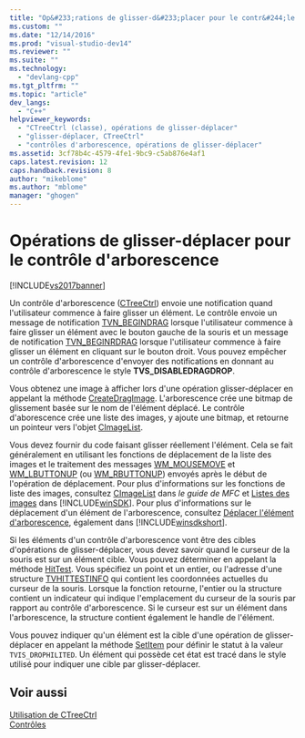 ```yaml
---
title: "Op&#233;rations de glisser-d&#233;placer pour le contr&#244;le d&#39;arborescence | Microsoft Docs"
ms.custom: ""
ms.date: "12/14/2016"
ms.prod: "visual-studio-dev14"
ms.reviewer: ""
ms.suite: ""
ms.technology: 
  - "devlang-cpp"
ms.tgt_pltfrm: ""
ms.topic: "article"
dev_langs: 
  - "C++"
helpviewer_keywords: 
  - "CTreeCtrl (classe), opérations de glisser-déplacer"
  - "glisser-déplacer, CTreeCtrl"
  - "contrôles d'arborescence, opérations de glisser-déplacer"
ms.assetid: 3cf78b4c-4579-4fe1-9bc9-c5ab876e4af1
caps.latest.revision: 12
caps.handback.revision: 8
author: "mikeblome"
ms.author: "mblome"
manager: "ghogen"
---
```

# Op&#233;rations de glisser-d&#233;placer pour le contr&#244;le d&#39;arborescence
[!INCLUDE[vs2017banner](../assembler/inline/includes/vs2017banner.md)]

Un contrôle d'arborescence \([CTreeCtrl](../mfc/reference/ctreectrl-class.md)\) envoie une notification quand l'utilisateur commence à faire glisser un élément.  Le contrôle envoie un message de notification [TVN\_BEGINDRAG](http://msdn.microsoft.com/library/windows/desktop/bb773504) lorsque l'utilisateur commence à faire glisser un élément avec le bouton gauche de la souris et un message de notification [TVN\_BEGINRDRAG](http://msdn.microsoft.com/library/windows/desktop/bb773509) lorsque l'utilisateur commence à faire glisser un élément en cliquant sur le bouton droit.  Vous pouvez empêcher un contrôle d'arborescence d'envoyer des notifications en donnant au contrôle d'arborescence le style **TVS\_DISABLEDRAGDROP**.  
  
 Vous obtenez une image à afficher lors d'une opération glisser\-déplacer en appelant la méthode [CreateDragImage](../Topic/CTreeCtrl::CreateDragImage.md).  L'arborescence crée une bitmap de glissement basée sur le nom de l'élément déplacé.  Le contrôle d'aborescence crée une liste des images, y ajoute une bitmap, et retourne un pointeur vers l'objet [CImageList](../mfc/reference/cimagelist-class.md).  
  
 Vous devez fournir du code faisant glisser réellement l'élément.  Cela se fait généralement en utilisant les fonctions de déplacement de la liste des images et le traitement des messages [WM\_MOUSEMOVE](http://msdn.microsoft.com/library/windows/desktop/ms645616) et [WM\_LBUTTONUP](http://msdn.microsoft.com/library/windows/desktop/ms645608) \(ou [WM\_RBUTTONUP](http://msdn.microsoft.com/library/windows/desktop/ms646243)\) envoyés après le début de l'opération de déplacement.  Pour plus d'informations sur les fonctions de liste des images, consultez [CImageList](../mfc/reference/cimagelist-class.md) dans *le guide de MFC* et [Listes des images](http://msdn.microsoft.com/library/windows/desktop/bb761389) dans [!INCLUDE[winSDK](../atl/includes/winsdk_md.md)].  Pour plus d'informations sur le déplacement d'un élément de l'arborescence, consultez [Déplacer l'élément d'arborescence](http://msdn.microsoft.com/library/windows/desktop/bb760017), également dans [!INCLUDE[winsdkshort](../atl/reference/includes/winsdkshort_md.md)].  
  
 Si les éléments d'un contrôle d'arborescence vont être des cibles d'opérations de glisser\-déplacer, vous devez savoir quand le curseur de la souris est sur un élément cible.  Vous pouvez déterminer en appelant la méthode [HitTest](../Topic/CTreeCtrl::HitTest.md).  Vous spécifiez un point et un entier, ou l'adresse d'une structure [TVHITTESTINFO](http://msdn.microsoft.com/library/windows/desktop/bb773448) qui contient les coordonnées actuelles du curseur de la souris.  Lorsque la fonction retourne, l'entier ou la structure contient un indicateur qui indique l'emplacement du curseur de la souris par rapport au contrôle d'arborescence.  Si le curseur est sur un élément dans l'arborescence, la structure contient également le handle de l'élément.  
  
 Vous pouvez indiquer qu'un élément est la cible d'une opération de glisser\-déplacer en appelant la méthode [SetItem](../Topic/CTreeCtrl::SetItem.md) pour définir le statut à la valeur `TVIS_DROPHILITED`.  Un élément qui possède cet état est tracé dans le style utilisé pour indiquer une cible par glisser\-déplacer.  
  
## Voir aussi  
 [Utilisation de CTreeCtrl](../mfc/using-ctreectrl.md)   
 [Contrôles](../mfc/controls-mfc.md)